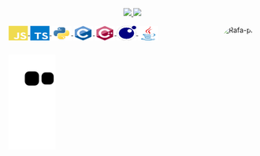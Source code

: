 <div align="center">
  <a href="https://github.com/27m">
  <img height="180em" src="https://github-readme-stats.vercel.app/api?username=27m&show_icons=true&theme=dracula&include_all_commits=true&count_private=true"/>
  <img height="180em" src="https://github-readme-stats.vercel.app/api/top-langs/?username=27m&layout=compact&langs_count=7&theme=dracula"/>
</div>
<div style="display: inline_block"><br>
  <img align="center" alt="Rafa-Js" height="30" width="40" src="https://raw.githubusercontent.com/devicons/devicon/master/icons/javascript/javascript-plain.svg">
  <img align="center" alt="Rafa-Ts" height="30" width="40" src="https://raw.githubusercontent.com/devicons/devicon/master/icons/typescript/typescript-plain.svg">
  <img align="center" alt="Rafa-Python" height="30" width="40" src="https://raw.githubusercontent.com/devicons/devicon/master/icons/python/python-original.svg">
  <img align="center" alt="Rafa-C" height="30" width="40" src="https://github.com/devicons/devicon/blob/master/icons/c/c-original.svg">
  <img align="right" alt="Rafa-pic" height="150" style="border-radius:50px;" src="https://avatars.githubusercontent.com/u/70358442?v=4">
  <img align="center" alt="Rafa-C" height="30" width="40" src="https://github.com/devicons/devicon/blob/master/icons/cplusplus/cplusplus-original.svg">
  <img align="center" alt="Rafa-Java" height="30" width="40" src="https://github.com/devicons/devicon/blob/master/icons/lua/lua-original.svg">
  <img align="center" alt="Rafa-Java" height="30" width="40" src="https://github.com/devicons/devicon/blob/master/icons/java/java-original.svg">
  
  
</div>
  
  ##
  ![Snake animation](https://github.com/rafaballerini/rafaballerini/blob/output/github-contribution-grid-snake.svg)
 
</div>
